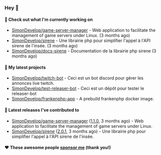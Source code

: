 ### Hey 👋

#### 👷 Check out what I'm currently working on

- [SimonDevelop/game-server-manager](https://github.com/SimonDevelop/game-server-manager) - Web application to facilitate the management of game servers under Linux. (3 months ago)
- [SimonDevelop/sirene](https://github.com/SimonDevelop/sirene) - Une librairie php pour simplifier l&#39;appel à l&#39;API sirene de l&#39;insée. (3 months ago)
- [SimonDevelop/docs-sirene](https://github.com/SimonDevelop/docs-sirene) - Documentation de la librairie php sirene (3 months ago)

#### 🌱 My latest projects

- [SimonDevelop/twitch-bot](https://github.com/SimonDevelop/twitch-bot) - Ceci est un bot discord pour gérer les annonces live twitch.
- [SimonDevelop/test-releaser-bot](https://github.com/SimonDevelop/test-releaser-bot) - Ceci est un dépôt pour tester le releaser-bot
- [SimonDevelop/frankenphp-app](https://github.com/SimonDevelop/frankenphp-app) - A prebuild frankenphp docker image.

#### 🔭 Latest releases I've contributed to

- [SimonDevelop/game-server-manager](https://github.com/SimonDevelop/game-server-manager) ([1.1.0](https://github.com/SimonDevelop/game-server-manager/releases/tag/1.1.0), 3 months ago) - Web application to facilitate the management of game servers under Linux.
- [SimonDevelop/sirene](https://github.com/SimonDevelop/sirene) ([2.0.1](https://github.com/SimonDevelop/sirene/releases/tag/2.0.1), 3 months ago) - Une librairie php pour simplifier l&#39;appel à l&#39;API sirene de l&#39;insée.


#### ❤️ These awesome people [sponsor me](https://github.com/sponsors/SimonDevelop) (thank you!)
